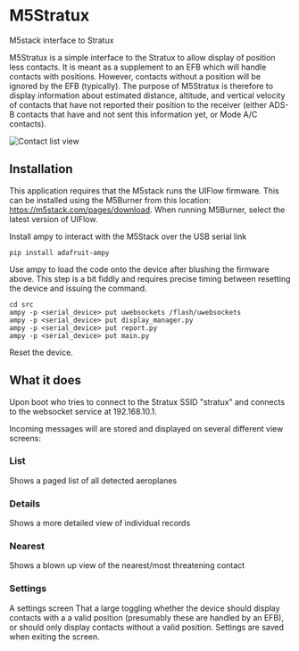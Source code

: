 # M5Stratux
M5stack interface to Stratux

M5Stratux is a simple interface to the Stratux to allow display of position less contacts. It is meant as a supplement 
to an EFB which will handle contacts with positions. However, contacts without a position will be ignored by the EFB 
(typically). The purpose of M5Stratux is therefore to display information about estimated distance, altitude, and 
vertical velocity of contacts that have not reported their position to the receiver (either ADS-B contacts that have 
 and not sent this information yet, or Mode A/C contacts).
 
![Contact list view](/kolaf/M5Stratux/blob/master/media/screenshot.jpg)

## Installation
This application requires that the M5stack runs the UIFlow firmware. This can be installed using the M5Burner from this 
location: https://m5stack.com/pages/download. When running M5Burner, select the latest version of UIFlow.

Install ampy to interact with the M5Stack over the USB serial link
```
pip install adafruit-ampy
```
Use ampy to load the code onto the device after blushing the firmware above. This step is a bit fiddly and requires 
precise timing between resetting the device and issuing the command.
```
cd src
ampy -p <serial_device> put uwebsockets /flash/uwebsockets
ampy -p <serial_device> put display_manager.py
ampy -p <serial_device> put report.py
ampy -p <serial_device> put main.py
```
Reset the device.

## What it does
Upon boot who tries to connect to the Stratux SSID "stratux" and connects to the websocket service at 192.168.10.1.

Incoming messages will are stored and displayed on several different view screens:
### List
Shows a paged list of all detected aeroplanes
### Details
Shows a more detailed view of individual records
### Nearest
Shows a blown up view of the nearest/most threatening contact
### Settings
A settings screen That a large toggling whether the device should display contacts with a a valid position (presumably 
these are handled by an EFB), or should only display contacts without a valid position. Settings are saved when exiting 
the screen.